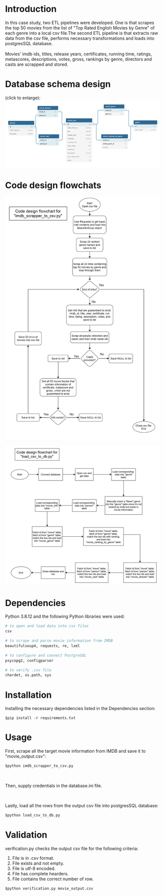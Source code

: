 # Introduction
In this case study, two ETL pipelines were developed. One is that scrapes the top 50 movies from the list of "Top Rated English Movies by Genre" of each genre into a local csv file.The second ETL pipeline is that extracts raw data from the csv file, performs necessary transformations and loads into postgresSQL database.
<br/><br/>
Movies' imdb ids, titles, release years, certificates, running time, ratings, metascores, descriptions, votes, gross, rankings by genre, directors and casts are scrapped and stored.

# Database schema design
(click to enlarge):
![alt text](https://github.com/jhaojay/imdb_top50_by_genre/blob/main/charts/ERD.JPG?raw=true)

# Code design flowchats
![alt text](https://github.com/jhaojay/imdb_top50_by_genre/blob/main/charts/flowchart1.JPG?raw=true)
<br/><br/>
![alt text](https://github.com/jhaojay/imdb_top50_by_genre/blob/main/charts/flowchart2.JPG?raw=true)

# Dependencies
Python 3.8.12 and the following Python libraries were used:
```python
# to open and load data into csv files
csv
```
```python
# to scrape and parse movie information from IMDB
beautifulsoup4, requests, re, lxml 
```
```python
# to configure and connect PostgreSQL
psycopg2, configparser 
```
```python
# to verify .csv file
chardet, os.path, sys
```
# Installation
Installing the necessary dependencies listed in the Dependencies section:
```
$pip install -r requirements.txt
```

# Usage
First, scrape all the target movie information from IMDB and save it to "movie_output.csv":
```python
$python imdb_scrapper_to_csv.py
```
<br/><br/>
Then, supply credentials in the database.ini file.

<br/><br/>
Lastly, load all the rows from the output csv file into postgresSQL database:
```python
$python load_csv_to_db.py
```

# Validation
verification.py checks the output csv file for the following criteria:
1. File is in .csv format.
2. File exists and not empty.
3. File is utf-8 encoded.
4. File has complete hearders.
5. File contains the correct number of row.

```python
$python verification.py movie_output.csv
```
